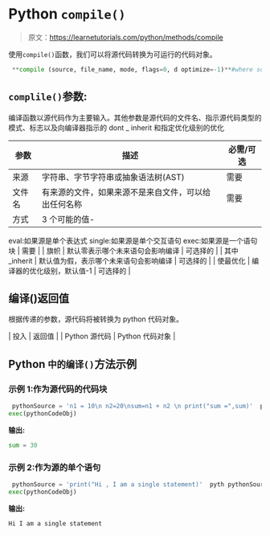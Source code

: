 # Python `compile()`

> 原文：<https://learnetutorials.com/python/methods/compile>

使用`compile()`函数，我们可以将源代码转换为可运行的代码对象。

```py
 **compile (source, file_name, mode, flags=0, d optimize=-1)**#where source can be String,a byte string,or abstract syntax tree

```

## `complile()`参数:

编译函数以源代码作为主要输入。其他参数是源代码的文件名、指示源代码类型的模式、标志以及向编译器指示的 dont _ inherit 和指定优化级别的优化

| 参数 | 描述 | 必需/可选 |
| --- | --- | --- |
| 来源 | 字符串、字节字符串或抽象语法树(AST) | 需要 |
| 文件名 | 有来源的文件，如果来源不是来自文件，可以给出任何名称 | 需要 |
| 方式 | 3 个可能的值-
eval:如果源是单个表达式
single:如果源是单个交互语句
exec:如果源是一个语句块 | 需要 |
| 旗帜 | 默认零表示哪个未来语句会影响编译 | 可选择的 |
| 其中 _inherit | 默认值为假，表示哪个未来语句会影响编译 | 可选择的 |
| 使最优化 | 编译器的优化级别，默认值-1 | 可选择的 |

## 编译()返回值

根据传递的参数，源代码将被转换为 python 代码对象。

| 投入 | 返回值 |
| Python 源代码 | Python 代码对象 |

## Python `中的编译()`方法示例

### 示例 1:作为源代码的代码块

```py
 pythonSource = 'n1 = 10\n n2=20\nsum=n1 + n2 \n print("sum =",sum)'  pyth pythonSource,'randomName','exec') 
exec(pythonCodeObj) 

```

**输出:**

```py
sum = 30 
```

### 示例 2:作为源的单个语句

```py
 pythonSource = 'print("Hi , I am a single statement)'  pyth pythonSource,'randomName','eval') 
exec(pythonCodeObj) 

```

**输出:**

```py
Hi I am a single statement 
```